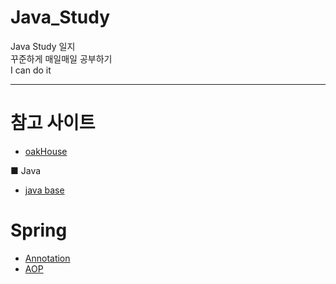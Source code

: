 # Java_Study     
Java Study 일지  
꾸준하게 매일매일 공부하기  
I can do it   

------------------------------------------------------------------  

# 참고 사이트  
- [oakHouse](http://oakhouse.gitbook.io/materials/greater-than-lambda/what-is-lambda)    

■ Java
- [java base](https://github.com/Gyubin0302/Java_Study/tree/master/java)    
 
# Spring
 - [Annotation](https://github.com/Gyubin0302/Java_Study/blob/master/Spring/Annotation.md)  
 - [AOP](https://github.com/Gyubin0302/Java_Study/blob/master/Spring/AOP.md)  
